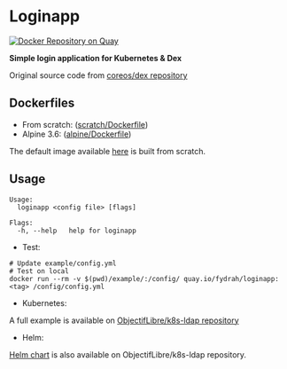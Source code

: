 # Loginapp

[![Docker Repository on Quay](https://quay.io/repository/fydrah/loginapp/status "Docker Repository on Quay")](https://quay.io/repository/fydrah/loginapp)

**Simple login application for Kubernetes & Dex**

Original source code from [coreos/dex repository](https://github.com/coreos/dex/tree/master/cmd/example-app)

## Dockerfiles

* From scratch: ([scratch/Dockerfile](./dockerfiles/scratch/Dockerfile))
* Alpine 3.6: ([alpine/Dockerfile](./dockerfiles/alpine/Dockerfile))

The default image available [here](https://quay.io/fydrah/loginapp) is built from scratch.

## Usage

```shell
Usage:
  loginapp <config file> [flags]

Flags:
  -h, --help   help for loginapp
```

* Test:

```shell
# Update example/config.yml
# Test on local
docker run --rm -v $(pwd)/example/:/config/ quay.io/fydrah/loginapp:<tag> /config/config.yml
```

* Kubernetes:

A full example is available on [ObjectifLibre/k8s-ldap repository](https://github.com/ObjectifLibre/k8s-ldap)

* Helm:

[Helm chart](https://github.com/ObjectifLibre/k8s-ldap/tree/master/charts/k8s-ldap) is also available on ObjectifLibre/k8s-ldap repository.
